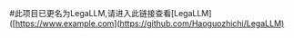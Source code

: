 #此项目已更名为LegaLLM,请进入此链接查看[LegaLLM]([https://www.example.com](https://github.com/Haoguozhichi/LegaLLM)
